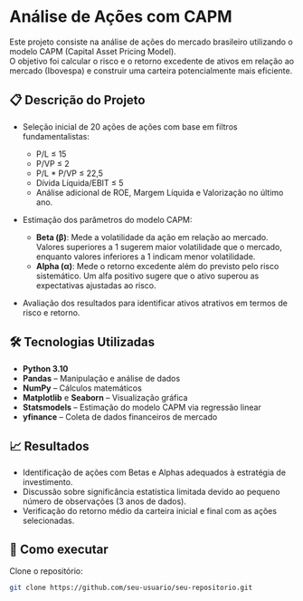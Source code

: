 # Análise de Ações com CAPM

Este projeto consiste na análise de ações do mercado brasileiro utilizando o modelo CAPM (Capital Asset Pricing Model).  
O objetivo foi calcular o risco e o retorno excedente de ativos em relação ao mercado (Ibovespa) e construir uma carteira potencialmente mais eficiente.

## 📋 Descrição do Projeto

- Seleção inicial de 20 ações de ações com base em filtros fundamentalistas:
  - P/L ≤ 15
  - P/VP ≤ 2
  - P/L * P/VP ≤ 22,5
  - Dívida Líquida/EBIT ≤ 5
  - Análise adicional de ROE, Margem Líquida e Valorização no último ano.
  
- Estimação dos parâmetros do modelo CAPM:
  - **Beta (β)**: Mede a volatilidade da ação em relação ao mercado. Valores superiores a 1 sugerem maior volatilidade que o mercado, enquanto valores inferiores a 1 indicam menor volatilidade.
  - **Alpha (α)**: Mede o retorno excedente além do previsto pelo risco sistemático. Um alfa positivo sugere que o ativo superou as expectativas ajustadas ao risco.
  
- Avaliação dos resultados para identificar ativos atrativos em termos de risco e retorno.

## 🛠️ Tecnologias Utilizadas


- **Python 3.10**
- **Pandas** – Manipulação e análise de dados
- **NumPy** – Cálculos matemáticos
- **Matplotlib** e **Seaborn** – Visualização gráfica
- **Statsmodels** – Estimação do modelo CAPM via regressão linear
- **yfinance** – Coleta de dados financeiros de mercado


## 📈 Resultados

- Identificação de ações com Betas e Alphas adequados à estratégia de investimento.
- Discussão sobre significância estatística limitada devido ao pequeno número de observações (3 anos de dados).
- Verificação do retorno médio da carteira inicial e final com as ações selecionadas.
## 📎 Como executar

Clone o repositório:

```bash
git clone https://github.com/seu-usuario/seu-repositorio.git
